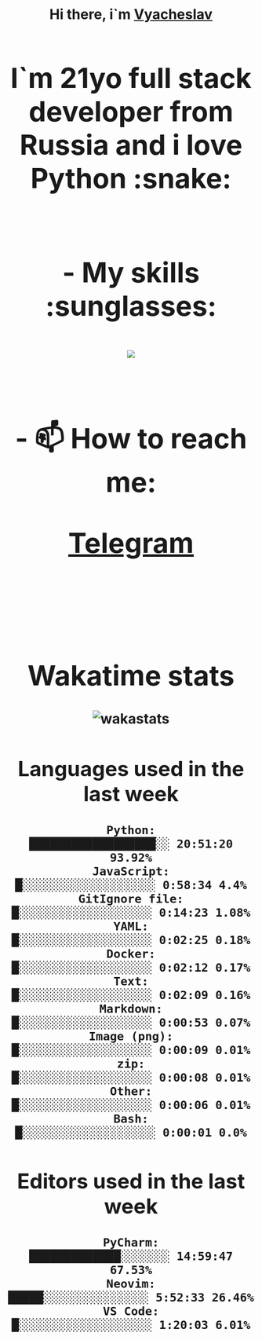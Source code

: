 <h1 align='center'>Hi there, i`m <a href='https://t.me/syavabrazzzers'>Vyacheslav<a/> <h1/>

<p>I`m 21yo full stack developer from Russia and i love Python :snake: <p/>

<br>
- My skills :sunglasses:
<p align="center">
    <img src="https://skillicons.dev/icons?i=git,docker,linux,postgres,mysql,python,django,fastapi,javascript,typescript,react,next,tailwind" />
<p/>

<br>
- 📫 How to reach me: 
<p>
<a href='https://t.me/syavabrazzzers'>Telegram<a/>
<p/>
<br>

<h1 align='center'>Wakatime stats</h1>

<img alt="wakastats" src="https://waka-widget.up.railway.app/language?langs=all&user=TaiLo&randomGradient=true&bgLineColor=696969&maxLangs=5&theme=dark" />
    
<!--START_SECTION:waka-->
## Languages used in the last week
```text
Python:               ██████████████████░░ 20:51:20 93.92%
JavaScript:           █░░░░░░░░░░░░░░░░░░░ 0:58:34 4.4%
GitIgnore file:       █░░░░░░░░░░░░░░░░░░░ 0:14:23 1.08%
YAML:                 █░░░░░░░░░░░░░░░░░░░ 0:02:25 0.18%
Docker:               █░░░░░░░░░░░░░░░░░░░ 0:02:12 0.17%
Text:                 █░░░░░░░░░░░░░░░░░░░ 0:02:09 0.16%
Markdown:             █░░░░░░░░░░░░░░░░░░░ 0:00:53 0.07%
Image (png):          █░░░░░░░░░░░░░░░░░░░ 0:00:09 0.01%
zip:                  █░░░░░░░░░░░░░░░░░░░ 0:00:08 0.01%
Other:                █░░░░░░░░░░░░░░░░░░░ 0:00:06 0.01%
Bash:                 █░░░░░░░░░░░░░░░░░░░ 0:00:01 0.0%
```
## Editors used in the last week
```text
PyCharm:              █████████████░░░░░░░ 14:59:47 67.53%
Neovim:               █████░░░░░░░░░░░░░░░ 5:52:33 26.46%
VS Code:              █░░░░░░░░░░░░░░░░░░░ 1:20:03 6.01%
```

<!--END_SECTION:waka-->


